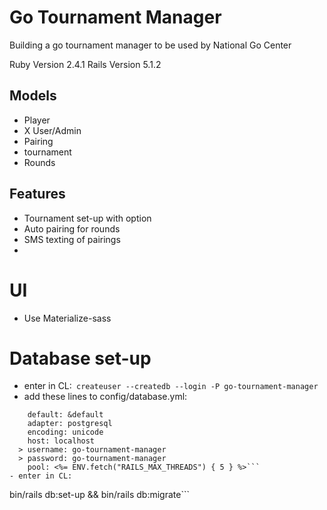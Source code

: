 # Go Tournament Manager

Building a go tournament manager to be used by National Go Center

Ruby Version 2.4.1
Rails Version 5.1.2

## Models
- Player
- X User/Admin
- Pairing
- tournament
- Rounds

## Features
- Tournament set-up with option
- Auto pairing for rounds
- SMS texting of pairings
-




# UI
- Use Materialize-sass


# Database set-up
-  enter in CL:```
createuser --createdb --login -P go-tournament-manager```
- add these lines to config/database.yml:
```
    default: &default
    adapter: postgresql
    encoding: unicode
    host: localhost
  > username: go-tournament-manager
  > password: go-tournament-manager
    pool: <%= ENV.fetch("RAILS_MAX_THREADS") { 5 } %>```
- enter in CL:
```
bin/rails db:set-up && bin/rails db:migrate```
